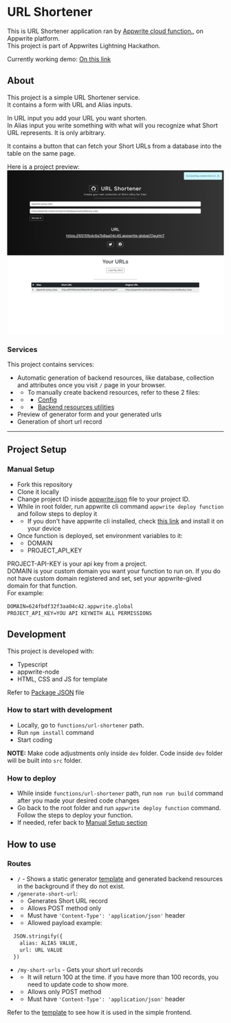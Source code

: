 # URL Shortener

This is URL Shortener application ran by [Appwrite cloud function.](https://appwrite.io), on Appwrite platform.  
This project is part of Appwrites Lightning Hackathon.  

Currently working demo: [On this link](6515fbdc6a7b8aa04c45.appwrite.global
)

## About

This project is a simple URL Shortener service.  
It contains a form with URL and Alias inputs.

In URL input you add your URL you want shorten.  
In Alias input you write something with what will you recognize what Short URL represents. It is only arbitrary. 

It contains a button that can fetch your Short URLs from a database into the table on the same page.

Here is a project preview:
![Project Preview](image.png)

### Services

This project contains services: 

- Automatic generation of backend resources, like database, collection and attributes once you visit `/` page in your browser. 
- - To manually create backend resources, refer to these 2 files:
- - - [Config](functions/url-shortener/dev/common/config.ts)
- - - [Backend resources utilities](functions/url-shortener/dev/common/backend-resources-utils.ts)
- Preview of generator form and your generated urls
- Generation of short url record

---

## Project Setup

### Manual Setup

- Fork this repository
- Clone it locally
- Change project ID inisde [appwrite.json](appwrite.json) file to your project ID.
- While in root folder, run appwrite cli command `appwrite deploy function` and follow steps to deploy it
- - If you don't have appwrite cli installed, check [this link](https://appwrite.io/docs/tooling/command-line/installation) and install it on your device
- Once function is deployed, set environment variables to it:
- - DOMAIN
- - PROJECT_API_KEY

PROJECT-API-KEY is your api key from a project.  
DOMAIN is your custom domain you want your function to run on. If you do not have custom domain registered and set, set your appwrite-gived domain for that function.  
For example:
```
DOMAIN=624fbdf32f3aa04c42.appwrite.global
PROJECT_API_KEY=YOU API KEYWITH ALL PERMISSIONS
```

## Development

This project is developed with: 
- Typescript
- appwrite-node
- HTML, CSS and JS for template

Refer to [Package JSON](package.json) file

### How to start with development

- Locally, go to `functions/url-shortener` path.
- Run `npm install` command
- Start coding

**NOTE:** Make code adjustments only inside `dev` folder. Code inside `dev` folder will be built into `src` folder.

### How to deploy

- While inside `functions/url-shortener` path, run `nom run build` command after you made your desired code changes
- Go back to the root folder and run `appwrite deploy function` command. Follow the steps to deploy your function. 
- If needed, refer back to [Manual Setup section](#manual-setup)

## How to use

### Routes

- `/` - Shows a static generator [template](functions/url-shortener/dev/ui/index.html) and generated backend resources in the background if they do not exist.
- `/generate-short-url`:
- - Generates Short URL record
- - Allows POST method only
- - Must have `'Content-Type': 'application/json'` header
- - Allowed payload example:
```
  JSON.stringify({
    alias: ALIAS VALUE,
    url: URL VALUE
  })
```
- `/my-short-urls` - Gets your short url records
- - It will return 100 at the time. if you have more than 100 records, you need to update code to show more.
- - Allows only POST method
- - Must have `'Content-Type': 'application/json'` header

Refer to the [template](functions/url-shortener/dev/ui/index.html) to see how it is used in the simple frontend.